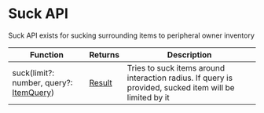 # Suck API

Suck API exists for sucking surrounding items to peripheral owner inventory

| Function                                | Returns | Description                                                                                            |
|-----------------------------------------|---------|--------------------------------------------------------------------------------------------------------|
| suck(limit?: number, query?: [ItemQuery](introduction.md#itemquery)) | [Result](introduction.md#result)  | Tries to suck items around interaction radius. If query is provided, sucked item will be limited by it |
